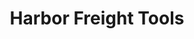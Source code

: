 ---
title: "Harbor Freight Tools"
url: /austin/harbor-freight-tools-south-lamar-boulevard/
shop: Eisenwaren
---